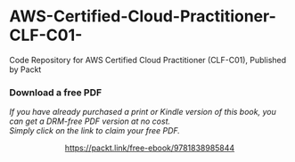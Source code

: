 # AWS-Certified-Cloud-Practitioner-CLF-C01-
Code Repository for AWS Certified Cloud Practitioner (CLF-C01), Published by Packt
### Download a free PDF

 <i>If you have already purchased a print or Kindle version of this book, you can get a DRM-free PDF version at no cost.<br>Simply click on the link to claim your free PDF.</i>
<p align="center"> <a href="https://packt.link/free-ebook/9781838985844">https://packt.link/free-ebook/9781838985844 </a> </p>